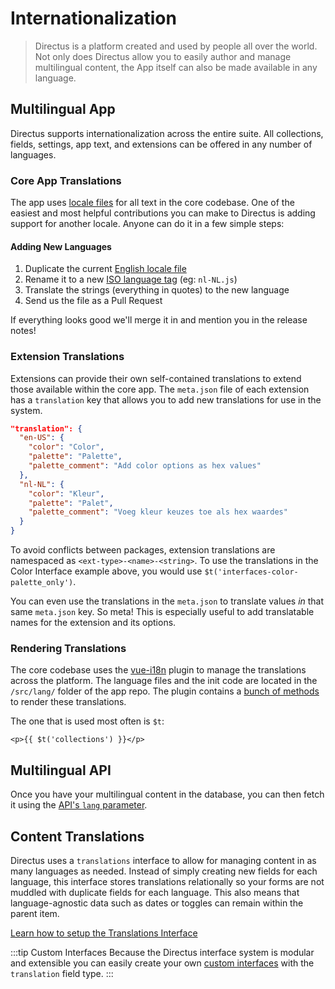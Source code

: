 # Internationalization

> Directus is a platform created and used by people all over the world. Not only does Directus allow you to easily author and manage multilingual content, the App itself can also be made available in any language.

## Multilingual App

Directus supports internationalization across the entire suite. All collections, fields, settings, app text, and extensions can be offered in any number of languages.

### Core App Translations

The app uses [locale files](https://github.com/directus/app/tree/master/src/lang/locales) for all text in the core codebase. One of the easiest and most helpful contributions you can make to Directus is adding support for another locale. Anyone can do it in a few simple steps:

#### Adding New Languages

1. Duplicate the current [English locale file](https://github.com/directus/app/blob/master/src/lang/locales/en-US.js)
2. Rename it to a new [ISO language tag](https://en.wikipedia.org/wiki/Language_localisation) (eg: `nl-NL.js`)
3. Translate the strings (everything in quotes) to the new language
4. Send us the file as a Pull Request

If everything looks good we'll merge it in and mention you in the release notes!

### Extension Translations

Extensions can provide their own self-contained translations to extend those available within the core app. The `meta.json` file of each extension has a `translation` key that allows you to add new translations for use in the system.

```json
"translation": {
  "en-US": {
    "color": "Color",
    "palette": "Palette",
    "palette_comment": "Add color options as hex values"
  },
  "nl-NL": {
    "color": "Kleur",
    "palette": "Palet",
    "palette_comment": "Voeg kleur keuzes toe als hex waardes"
  }
}
```

To avoid conflicts between packages, extension translations are namespaced as `<ext-type>-<name>-<string>`. To use the translations in the Color Interface example above, you would use `$t('interfaces-color-palette_only')`.

You can even use the translations in the `meta.json` to translate values _in_ that same `meta.json` key. So meta! This is especially useful to add translatable names for the extension and its options.

### Rendering Translations

The core codebase uses the [vue-i18n](https://github.com/kazupon/vue-i18n) plugin to manage the translations across the platform. The language files and the init code are located in the `/src/lang/` folder of the app repo. The plugin contains a [bunch of methods](https://kazupon.github.io/vue-i18n/) to render these translations.

The one that is used most often is `$t`:

```vue
<p>{{ $t('collections') }}</p>
```

## Multilingual API

Once you have your multilingual content in the database, you can then fetch it using the [API's `lang` parameter](/api/reference.md#language).

## Content Translations

Directus uses a `translations` interface to allow for managing content in as many languages as needed. Instead of simply creating new fields for each language, this interface stores translations relationally so your forms are not muddled with duplicate fields for each language. This also means that language-agnostic data such as dates or toggles can remain within the parent item.

[Learn how to setup the Translations Interface](/guides/relationships.md#translations)

:::tip Custom Interfaces
Because the Directus interface system is modular and extensible you can easily create your own [custom interfaces](/extensions/interfaces.md) with the `translation` field type.
:::
